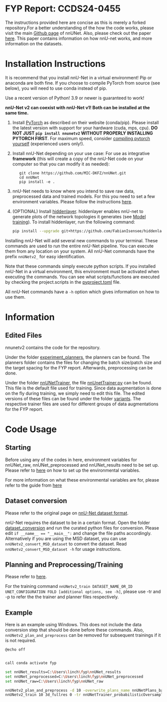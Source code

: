 # FYP Report: CCDS24-0455
The instructions provided here are concise as this is merely a forked repository.For a better understanding of the how the code works, please visit the main [Github page](https://github.com/MIC-DKFZ/nnUNet) of nnUNet. Also, please check out the paper [here](https://arxiv.org/abs/1904.08128). This paper contains information on how nnU-net works, and more information on the datasets. 

# Installation Instructions
It is recommend that you install nnU-Net in a virtual environment! Pip or anaconda are both fine. If you choose to 
compile PyTorch from source (see below), you will need to use conda instead of pip. 

Use a recent version of Python! 3.9 or newer is guaranteed to work!

**nnU-Net v2 can coexist with nnU-Net v1! Both can be installed at the same time.**

1) Install [PyTorch](https://pytorch.org/get-started/locally/) as described on their website (conda/pip). Please 
install the latest version with support for your hardware (cuda, mps, cpu).
**DO NOT JUST `pip install nnunetv2` WITHOUT PROPERLY INSTALLING PYTORCH FIRST**. For maximum speed, consider 
[compiling pytorch yourself](https://github.com/pytorch/pytorch#from-source) (experienced users only!). 
2) Install nnU-Net depending on your use case:
For use as integrative **framework** (this will create a copy of the nnU-Net code on your computer so that you can modify it as needed):


          git clone https://github.com/MIC-DKFZ/nnUNet.git
          cd nnUNet
          pip install -e .

4) nnU-Net needs to know where you intend to save raw data, preprocessed data and trained models. For this you need to
   set a few environment variables. Please follow the instructions [here](setting_up_paths.md).
5) (OPTIONAL) Install [hiddenlayer](https://github.com/waleedka/hiddenlayer). hiddenlayer enables nnU-net to generate
   plots of the network topologies it generates (see [Model training](how_to_use_nnunet.md#model-training)). 
To install hiddenlayer,
   run the following command:

    ```bash
    pip install --upgrade git+https://github.com/FabianIsensee/hiddenlayer.git
    ```

Installing nnU-Net will add several new commands to your terminal. These commands are used to run the entire nnU-Net
pipeline. You can execute them from any location on your system. All nnU-Net commands have the prefix `nnUNetv2_` for
easy identification.

Note that these commands simply execute python scripts. If you installed nnU-Net in a virtual environment, this
environment must be activated when executing the commands. You can see what scripts/functions are executed by 
checking the project.scripts in the [pyproject.toml](pyproject.toml) file.

All nnU-Net commands have a `-h` option which gives information on how to use them.



# Information
## Edited Files

nnunetv2 contains the code for the repository. 

Under the folder [experiment_planners](nnunetv2/experiment_planning/experiment_planners), the planners can be found. The planners folder contains the files for changing the batch size/patch size and the target spacing for the FYP report. Afterwards, preprocessing can be done.

Under the folder [nnUNetTrainer](nnunetv2/training/nnUNetTrainer), the file [nnUnetTrainer.py](nnunetv2/training/nnUNetTrainer/nnUNetTrainer.py) can be found. This file is the default file used for training. Since data augmentation is done on the fly during training, we simply need to edit this file. The edited versions of these files can be found under the folder [variants](nnunetv2/training/nnUNetTrainer/variants). The respective trainer files are used for different groups of data augmentations for the FYP report. 

# Code Usage

## Starting 
Before using any of the codes in here, environment variables for nnUNet_raw, nnUNet_preprocessed and nnUNet_results need to be set up. Please refer to [here](documentation/set_environment_variables.md) on how to set up the environmental variables.


For more information on what these environmental variables are for, please refer to the guide from [here](documentation/setting_up_paths.md)

## Dataset conversion 
Please refer to the original page on [nnU-Net dataset format](https://github.com/MIC-DKFZ/nnUNet/blob/master/documentation/dataset_format.md). 

nnU-Net requires the dataset to be in a certain format. Open the folder [dataset_conversion](nnunetv2/dataset_conversion) and run the curated python files for conversion. Please edit `if __name__ == "__main__":` and change the file paths accordingly. Alternatively if you are using the MSD dataset, you can use `nnUNetv2_convert_MSD_dataset` to convert the dataset. Read `nnUNetv2_convert_MSD_dataset -h` for usage instructions.





## Planning and Preprocessing/Training 
Please refer to [here](documentation/how_to_use_nnunet.md). 

For the training command `nnUNetv2_train DATASET_NAME_OR_ID UNET_CONFIGURATION FOLD [additional options, see -h]`, please use -tr and -p to refer the the trainer and planner files respectively. 


## Example 
Here is an example using Windows. This does not include the data conversion step that should be done before these commands. Also, `nnUNetv2_plan_and_preprocess` can be removed for subsequent trainings if it is not required.

```bash
@echo off


call conda activate fyp

set nnUNet_results=C:\Users\linch\fyp\nnUNet_results
set nnUNet_preprocessed=C:\Users\linch\fyp\nnUNet_preprocessed
set nnUNet_raw=C:\Users\linch\fyp\nnUNet_raw

nnUNetv2_plan_and_preprocess -d 10 -overwrite_plans_name nnUNetPlans_batch_size_4 --verify_dataset_integrity
nnUNetv2_train 10 3d_fullres 0 -tr nnUNetTrainer_probabilisticOversampling_050 -p nnUNetPlans_batch_size_4
```

